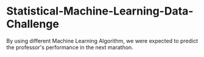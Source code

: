 # Statistical-Machine-Learning-Data-Challenge
By using different Machine Learning Algorithm, we were expected to predict the professor's performance in the next marathon.
